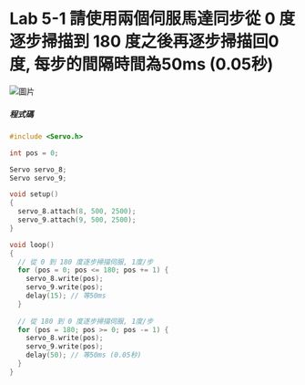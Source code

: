 <H1>Lab 5-1 請使用兩個伺服馬達同步從 0 度逐步掃描到 180 度之後再逐步掃描回0度, 每步的間隔時間為50ms (0.05秒)</H1>

![圖片](https://user-images.githubusercontent.com/16370565/138577001-982ebbd9-c1da-4f92-9ac8-fd586fc404df.png)


<H5>程式碼</H5>

````C
#include <Servo.h>

int pos = 0;

Servo servo_8;
Servo servo_9;

void setup()
{
  servo_8.attach(8, 500, 2500);
  servo_9.attach(9, 500, 2500);
}

void loop()
{
  // 從 0 到 180 度逐步掃描伺服, 1度/步
  for (pos = 0; pos <= 180; pos += 1) {
    servo_8.write(pos);
    servo_9.write(pos);
    delay(15); // 等50ms
  }
  
  // 從 180 到 0 度逐步掃描伺服, 1度/步
  for (pos = 180; pos >= 0; pos -= 1) {
    servo_8.write(pos);
    servo_9.write(pos);
    delay(50); // 等50ms (0.05秒)
  }
}
````
